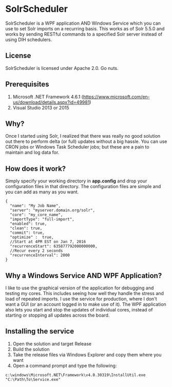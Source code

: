 # SolrScheduler
SolrScheduler is a WPF application AND Windows Service which you can use to set Solr imports on a recurring basis. This works as of Solr 5.5.0 and works by sending RESTful commands to a specified Solr server instead of using DIH schedulers.

## License
SolrScheduler is licensed under Apache 2.0. Go nuts.

## Prerequisites
1. Microsoft .NET Framework 4.6.1 (https://www.microsoft.com/en-us/download/details.aspx?id=49981)
2. Visual Studio 2013 or 2015

## Why?
Once I started using Solr, I realized that there was really no good solution out there to perform delta (or full) updates without a big hassle. You can use CRON jobs or Windows Task Scheduler jobs; but these are a pain to maintain and log data for. 

## How does it work?
Simply specify your working directory in **app.config** and drop your configuration files in that directory. The configuration files are simple and you can add as many as you want.

```
{
  "name": "My Job Name",
  "server": "myserver.domain.org/solr",
  "core": "my_core_name",
  "importType": "full-import",
  "enabled": true,
  "clean": true,
  "commit": true,
  "optimize" :  true,
  //Start at 4PM EST on Jan 7, 2016
  "recurrenceStart": 635877792000000000,
  //Recur every 2 seconds
  "recurrenceInterval": 2000
}
```

## Why a Windows Service AND WPF Application?
I like to use the graphical version of the application for debugging and testing my cores. This includes seeing how well they handle the stress and load of repeated imports. I use the service for production, where I don't want a GUI (or an account logged in to make use of it). The WPF application also lets you start and stop the updates of individual cores, instead of starting or stopping all updates across the board.

## Installing the service
1. Open the solution and target Release
2. Build the solution
3. Take the release files via Windows Explorer and copy them where you want
4. Open a command prompt and type the following:
```
c:\windows\Microsoft.NET\Framework\v4.0.30319\InstallUtil.exe "C:\Path\To\Service.exe"
```
